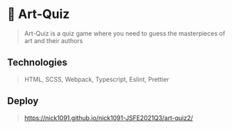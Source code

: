 # 🚀 Art-Quiz
> Art-Quiz is a quiz game where you need to guess the masterpieces of art and their authors
## Technologies 
> HTML, SCSS, Webpack, Typescript, Eslint, Prettier
## Deploy 
> https://nick1091.github.io/nick1091-JSFE2021Q3/art-quiz2/



